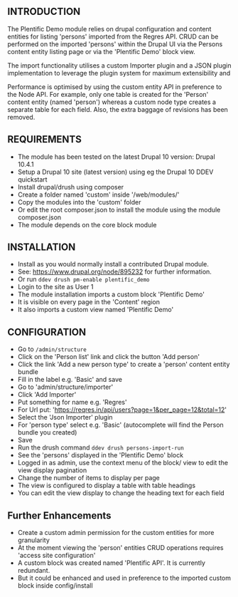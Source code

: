 ## INTRODUCTION

The Plentific Demo module relies on drupal configuration and content entities
for listing 'persons' imported from the Regres API. CRUD can be performed on the
imported 'persons' within the Drupal UI via the Persons content entity listing page
or via the 'Plentific Demo' block view.

The import functionality utilises a custom Importer plugin and a JSON plugin implementation
to leverage the plugin system for maximum extensibility and

Performance is optimised by using the custom entity API in preference to the Node API.
For example, only one table is created for the 'Person' content entity (named 'person')
whereas a custom node type creates a separate table for each field. Also, the extra baggage
of revisions has been removed.

## REQUIREMENTS
- The module has been tested on the latest Drupal 10 version: Drupal 10.4.1
- Setup a Drupal 10 site (latest version) using eg the Drupal 10 DDEV quickstart
- Install drupal/drush using composer
- Create a folder named 'custom' inside '/web/modules/'
- Copy the modules into the 'custom' folder
- Or edit the root composer.json to install the module using the module composer.json
- The module depends on the core block module

## INSTALLATION
- Install as you would normally install a contributed Drupal module.
- See: https://www.drupal.org/node/895232 for further information.
- Or run `ddev drush pm-enable plentific_demo`
- Login to the site as User 1
- The module installation imports a custom block 'Plentific Demo'
- It is visible on every page in the 'Content' region
- It also imports a custom view named 'Plentific Demo'

## CONFIGURATION
- Go to `/admin/structure`
- Click on the 'Person list' link and click the button 'Add person'
- Click the link 'Add a new person type' to create a 'person' content entity bundle
- Fill in the label e.g. 'Basic' and save
- Go to 'admin/structure/importer'
- Click 'Add Importer'
- Put something for name e.g. 'Regres'
- For Url put: 'https://reqres.in/api/users?page=1&per_page=12&total=12'
- Select the 'Json Importer' plugin
- For 'person type' select e.g. 'Basic' (autocomplete will find the Person bundle you created)
- Save
- Run the drush command `ddev drush persons-import-run`
- See the 'persons' displayed in the 'Plentific Demo' block
- Logged in as admin, use the context menu of the block/ view to edit the view display pagination
- Change the number of items to display per page
- The view is configured to display a table with table headings
- You can edit the view display to change the heading text for each field

## Further Enhancements
- Create a custom admin permission for the custom entities for more granularity
- At the moment viewing the 'person' entities CRUD operations requires 'access site configuration'
- A custom block was created named 'Plentific API'. It is currently redundant.
- But it could be enhanced and used in preference to the imported custom block inside config/install


